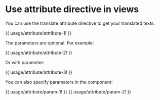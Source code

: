<!-- ======================================================================
--- Search engine
title:          Use attribute directive in views
keywords:       attribute, directive
description:    Use attribute directive in views.
--- Menu system
order:          40
text:           Attribute directive
hidden:         false
umbel:          false
--- Page properties
id:             
document:       
layout:         layout-2-left
$-left:         #side-menu
searchable:     true
--- Side menu
side-menu-root:     /documentation
side-menu-header:   Documentation
side-menu-top:      Installation
side-menu-depth:    2
======================================================================= -->

# Use attribute directive in views

You can use the translate attribute directive to get your translated texts:

{{ usage/attribute/attribute-1! }}

The parameters are optional. For example:

{{ usage/attribute/attribute-2! }}

Or with parameter:

{{ usage/attribute/attribute-3! }}

You can also specify paramaters in the component:

{{ usage/attribute/param-1! }}
{{ usage/attribute/param-2! }}
